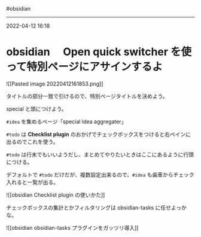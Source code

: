 #obsidian

---
2022-04-12  16:18

# obsidian   　Open quick switcher を使って特別ページにアサインするよ

![[Pasted image 20220412161853.png]]

タイトルの部分一致で引けるので、特別ページタイトルを決めよう。

special と頭につけよう。

```#idea``` を集めるページ「special Idea aggregater」

```#todo``` は **Checklist plugin** のおかげでチェックボックスをつけると右ペインに出るのでこれを使う。


```#todo``` は行末でもいいようだし、まとめてやりたいときはここにあるように行頭につける。

デフォルトで ```#todo``` だけだが、複数設定出来るので、```#idea``` も歯車からチェック入れると一覧が出る。

![[obsidian  Checklist plugin の使いかた]]



チェックボックスの集計とかフィルタリングは obsidian-tasks に任せよっかな。

![[obsidian obsidian-tasks プラグインをガッツリ導入]]

